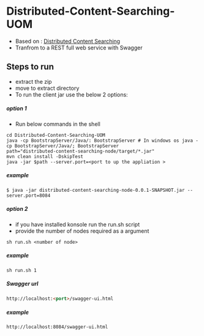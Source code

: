 # Distributed-Content-Searching-UOM

* Based on : [Distributed Content Searching](https://github.com/Sathiyakugan/Distributed-Content-Searching)
* Tranfrom to a REST full web service with Swagger 


## Steps to run
* extract the zip 
* move to extract directory 
* To run the client jar use the below 2 options:

##### option 1
* Run below commands in the shell 
```shell script
cd Distributed-Content-Searching-UOM
java -cp BootstrapServer/Java/: BootstrapServer # In windows os java -cp BootstrapServer/Java/; BootstrapServer
path="distributed-content-searching-node/target/*.jar"
mvn clean install -DskipTest
java -jar $path --server.port=<port to up the appliation >
```
##### example
```shell script
$ java -jar distributed-content-searching-node-0.0.1-SNAPSHOT.jar --server.port=8084
```

##### option 2
* if you have installed konsole run the run.sh script
* provide the number of nodes required as a argument 
```shell script
sh run.sh <number of node>
``` 
##### example
```shell script
sh run.sh 1
```

##### Swagger url 
```html
http://localhost:<port>/swagger-ui.html
```
##### example
```shell script
http://localhost:8084/swagger-ui.html
```

